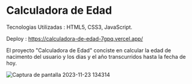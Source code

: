 # Calculadora de Edad

Tecnologias Utilizadas : HTML5, CSS3, JavaScript.

Deploy : https://calculadora-de-edad-7gpq.vercel.app/

El proyecto "Calculadora de Edad" conciste en calcular la edad de nacimento del usuario y los dias y el año transcurridos hasta la fecha de hoy.


![Captura de pantalla 2023-11-23 134314](https://github.com/NicoGaitano/Calculadora-de-Edad/assets/148820308/1903faeb-725c-474d-aa07-b03f873d46d7)

